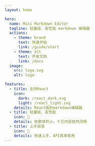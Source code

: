 ```yaml
---
layout: home

hero:
  name: Mini Markdown Editor
  tagline: 轻量级、高性能 markdown 编辑器
  actions:
    - theme: brand
      text: 快速开始
      link: /guide/start
    - theme: alt
      text: 开发文档
      link: /docs
  image:
    src: logo.svg
    alt: logo

features:
  - title: 支持React
    icon:
      dark: /react_dark.svg
      light: /react_light.svg
    details: React版的markdown编辑器
  - title: 轻量级、高性能
    icon: 🚀
    details: 依赖体积小，十万内容依然流畅
  - title: 上手容易
    icon: 📝
    details: 快速上手，API简单易用
---
```


<style>
:root {
  --vp-home-hero-image-background-image: linear-gradient(-135deg, #bd34fe 50%, #47caff 50%);
  --vp-home-hero-image-filter: blur(44px);
}

@media (min-width: 640px) {
  :root {
    --vp-home-hero-image-filter: blur(56px);
  }
}

@media (min-width: 960px) {
  :root {
    --vp-home-hero-image-filter: blur(68px);
  }
}
</style>